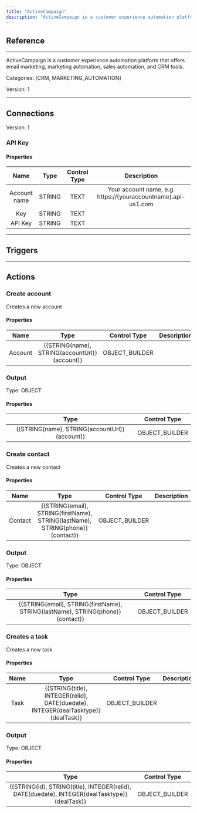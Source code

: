 ```yaml
---
title: "ActiveCampaign"
description: "ActiveCampaign is a customer experience automation platform that offers email marketing, marketing automation, sales automation, and CRM tools."
---
```

## Reference
<hr />

ActiveCampaign is a customer experience automation platform that offers email marketing, marketing automation, sales automation, and CRM tools.


Categories: [CRM, MARKETING_AUTOMATION]


Version: 1

<hr />



## Connections

Version: 1


### API Key

#### Properties

|      Name      |     Type     |     Control Type     |     Description     |
|:--------------:|:------------:|:--------------------:|:-------------------:|
| Account name | STRING | TEXT  |  Your account name, e.g. https://{youraccountname}.api-us1.com  |
| Key | STRING | TEXT  |  |
| API Key | STRING | TEXT  |  |





<hr />



## Triggers



<hr />



## Actions


### Create account
Creates a new account

#### Properties

|      Name      |     Type     |     Control Type     |     Description     |
|:--------------:|:------------:|:--------------------:|:-------------------:|
| Account | {{STRING(name), STRING(accountUrl)}(account)} | OBJECT_BUILDER  |  |


### Output



Type: OBJECT

#### Properties

|     Type     |     Control Type     |
|:------------:|:--------------------:|
| {{STRING(name), STRING(accountUrl)}(account)} | OBJECT_BUILDER  |





### Create contact
Creates a new contact

#### Properties

|      Name      |     Type     |     Control Type     |     Description     |
|:--------------:|:------------:|:--------------------:|:-------------------:|
| Contact | {{STRING(email), STRING(firstName), STRING(lastName), STRING(phone)}(contact)} | OBJECT_BUILDER  |  |


### Output



Type: OBJECT

#### Properties

|     Type     |     Control Type     |
|:------------:|:--------------------:|
| {{STRING(email), STRING(firstName), STRING(lastName), STRING(phone)}(contact)} | OBJECT_BUILDER  |





### Creates a task
Creates a new task

#### Properties

|      Name      |     Type     |     Control Type     |     Description     |
|:--------------:|:------------:|:--------------------:|:-------------------:|
| Task | {{STRING(title), INTEGER(relid), DATE(duedate), INTEGER(dealTasktype)}(dealTask)} | OBJECT_BUILDER  |  |


### Output



Type: OBJECT

#### Properties

|     Type     |     Control Type     |
|:------------:|:--------------------:|
| {{STRING(id), STRING(title), INTEGER(relid), DATE(duedate), INTEGER(dealTasktype)}(dealTask)} | OBJECT_BUILDER  |





